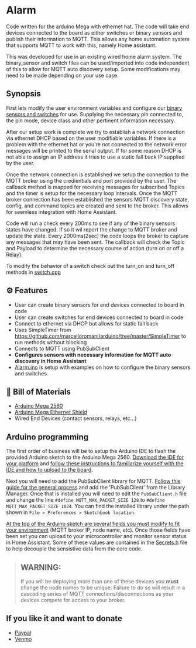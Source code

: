 # Alarm
Code written for the arduino Mega with ethernet hat.
The code will take end devices connected to the board as either switches or binary sensors and publish their information to MQTT.  This allows any home automation system that supports MQTT to work with this, namely Home assistant.  

This was developed for use in an existing wired home alarm system.  The binary_sensor and switch files can be used/imported into code independent of this to allow for MQTT auto discovery setup.  Some modifications may need to be made depending on your use case.

## Synopsis
First lets modify the user environment variables and configure our [binary sensors and switches](https://github.com/csharpWorm/Alarm/blob/main/Alarm.ino#L29-L68) for use.  Supplying the necessary pin connected to, the pin mode, device class and other pertinent information necessary.

After our setup work is complete we try to establish a network connection via ethernet DHCP based on the user modifiable variables. If there is a problem with the ethernet hat or you're not connected to the network error messages will be printed to the serial output. If for some reason DHCP is not able to assign an IP address it tries to use a static fall back IP supplied by the user.

Once the network connection is established we setup the connection to the MQTT broker using the credientials and port provided by the user.  The callback method is mapped for receiving messages for subscribed Topics and the timer is setup for the necessary loop intervals.  Once the MQTT broker connection has been established the sensors MQTT discovery state, config, and command topics are created and sent to the broker. This allows for seemless integration with Home Assistant.

Code will run a check every 200ms to see if any of the binary sensors states have changed. If so it wil report the change to MQTT broker and update the state.
Every 2000ms(2sec) the code loops the broker to capture any messages that may have been sent. The callback will check the Topic and Payload to determine the necessary course of action (turn on or off a Relay).

To modify the behavior of a switch check out the turn_on and turn_off methods in [switch.cpp](https://github.com/csharpWorm/Alarm/blob/main/switch.cpp#L82-L93)

## :gear: Features
- User can create binary sensors for end devices connected to board in code
- User can create switches for end devices connected to board in code
- Connect to ethernet via DHCP but allows for static fall back
- Uses SimpleTimer from https://github.com/marcelloromani/arduino/tree/master/SimpleTimer to run methods without blocking
- Connects to MQTT using PubSubClient
- **Configures sensors with necessary information for MQTT auto discovery in Home Assistant**
- [Alarm.ino](https://github.com/csharpWorm/Alarm/blob/main/Alarm.ino#L29-L68) is setup with examples on how to configure the binary sensors and switches.

## :memo: Bill of Materials
- [Arduino Mega 2560](https://www.amazon.com/ELEGOO-ATmega2560-ATMEGA16U2-Projects-Compliant/dp/B01H4ZLZLQ/ref=sxts_sxwds-bia-wc-rsf-ajax1_0?cv_ct_cx=atmega2560&dchild=1&keywords=atmega2560&pd_rd_i=B01H4ZLZLQ&pd_rd_r=e8c6854b-8020-40fa-91de-0dd0f7431474&pd_rd_w=q9l5v&pd_rd_wg=OpFTe&pf_rd_p=5c711241-c674-4eef-b21c-fe6add670f33&pf_rd_r=EMK0VA052MPKF31GMSB2&psc=1&qid=1612656902&sr=1-1-e30f047d-8e3c-4340-8179-6a77ce88d756)
- [Arduino Mega Ethernet Shield](https://www.amazon.com/gp/product/B00HG82V1A/ref=ppx_yo_dt_b_asin_title_o00_s00?ie=UTF8&psc=1)
- Wired End Devices (contact sensors, relays, etc...)

## Arduino programming

The first order of business will be to setup the Arduino IDE to flash the provided Arduino sketch to the Arduino Mega 2560.  [Download the IDE for your platform](https://www.arduino.cc/en/Main/Software) and [follow these instructions to familiarize yourself with the IDE and how to upload to the board](https://www.arduino.cc/en/Guide/ArduinoMega2560).

Next you will need to add the PubSubClient library for MQTT.  [Follow this guide for the general process](https://www.arduino.cc/en/Guide/Libraries) and add the 'PubSubClient' from the Library Manager.  Once that is installed you will need to edit the `PubSubClient.h` file and change the line `#define MQTT_MAX_PACKET_SIZE 128` to `#define MQTT_MAX_PACKET_SIZE 1024`.  You can find the installed library under the path shown in `File > Preferences > Sketchbook location`.

[At the top of the Arduino sketch are several fields you must modify to fit your environment](https://github.com/csharpWorm/Alarm/blob/main/Alarm.ino#L18-L28) (MQTT broker IP, node name, etc).  Once those fields have been set you can upload to your microcontroller and monitor sensor status in Home Assistant.  Some of these values are contained in the [Secrets.h](https://github.com/csharpWorm/Alarm/blob/main/Secrets.h#L1-L2) file to help decouple the sensistive data from the core code.

> ## WARNING:
> 
> If you will be deploying more than one of these devices you **must** change the node names to be unique.  Failure to do so will result in a cascading series of MQTT connections/disconnections as your devices compete for access to your broker.

## If you like it and want to donate
- [Paypal](https://paypal.me/CSharpWorm)
- [Venmo](www.venmo.com/CSharpWorm)
